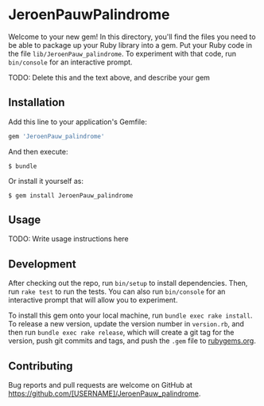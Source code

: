 # JeroenPauwPalindrome

Welcome to your new gem! In this directory, you'll find the files you need to be able to package up your Ruby library into a gem. Put your Ruby code in the file `lib/JeroenPauw_palindrome`. To experiment with that code, run `bin/console` for an interactive prompt.

TODO: Delete this and the text above, and describe your gem

## Installation

Add this line to your application's Gemfile:

```ruby
gem 'JeroenPauw_palindrome'
```

And then execute:

    $ bundle

Or install it yourself as:

    $ gem install JeroenPauw_palindrome

## Usage

TODO: Write usage instructions here

## Development

After checking out the repo, run `bin/setup` to install dependencies. Then, run `rake test` to run the tests. You can also run `bin/console` for an interactive prompt that will allow you to experiment.

To install this gem onto your local machine, run `bundle exec rake install`. To release a new version, update the version number in `version.rb`, and then run `bundle exec rake release`, which will create a git tag for the version, push git commits and tags, and push the `.gem` file to [rubygems.org](https://rubygems.org).

## Contributing

Bug reports and pull requests are welcome on GitHub at https://github.com/[USERNAME]/JeroenPauw_palindrome.
